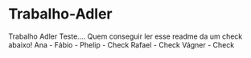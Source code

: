 # Trabalho-Adler
Trabalho Adler 
Teste....
Quem conseguir ler esse readme da um check abaixo!
Ana - 
Fábio - 
Phelip - Check
Rafael - Check
Vágner - Check

